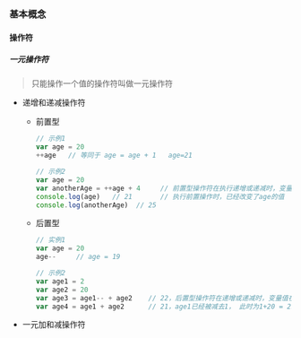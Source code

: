 ### 基本概念

#### 操作符

##### 一元操作符

> 只能操作一个值的操作符叫做一元操作符

- 递增和递减操作符

  - 前置型

    ~~~js
    // 示例1
    var age = 20
    ++age   // 等同于 age = age + 1   age=21
    
    // 示例2
    var age = 20
    var anotherAge = ++age + 4     // 前置型操作符在执行递增或递减时，变量值在包含他们的语句被计算前操作的，这里先计算 ++age 再计算 （++age）+4
    console.log(age)   // 21       // 执行前置操作时，已经改变了age的值
    console.log(anotherAge)  // 25
    ~~~

  - 后置型

    ~~~js
    // 实例1
    var age = 20
    age--     // age = 19
    
    // 示例2
    var age1 = 2
    var age2 = 20
    var age3 = age1-- + age2    // 22，后置型操作符在递增或递减时，变量值在包含他们的语句被计算后操作的，这里先计算 age1 + age2，再计算age1-1
    var age4 = age1 + age2      // 21，age1已经被减去1， 此时为1+20 = 21
    ~~~

- 一元加和减操作符



